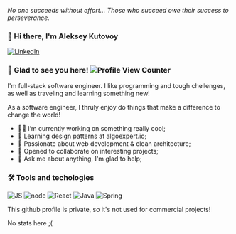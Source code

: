 *No one succeeds without effort... Those who succeed owe their success to perseverance.*

### 👋  Hi there, I'm Aleksey Kutovoy

[![LinkedIn](https://img.shields.io/badge/LinkedIn-0077B5?style=for-the-badge&logo=linkedin&logoColor=white)](https://www.linkedin.com/in/xekkv/)

### 👀  Glad to see you here! ![Profile View Counter](https://komarev.com/ghpvc/?username=xekven)

I'm full-stack software engineer. I like programming and tough chellenges, as well as traveling and learning something new!

As a software engineer, I thruly enjoy do things that make a difference to change the world! 

- 👨‍💻 I’m currently working on something really cool;
- 🌱 Learning design patterns at algoexpert.io;
- 🚀 Passionate about web development & clean architecture;
- 🤩 Opened to collaborate on interesting projects;
- 💬 Ask me about anything, I'm glad to help;

### 🛠  Tools and techologies

![JS](https://img.shields.io/badge/JavaScript-F7DF1E?style=for-the-badge&logo=javascript&logoColor=black) ![node](https://img.shields.io/badge/Node.js-43853D?style=for-the-badge&logo=node.js&logoColor=white) ![React](https://img.shields.io/badge/React-20232A?style=for-the-badge&logo=react&logoColor=61DAFB) ![Java](https://img.shields.io/badge/Java-ED8B00?style=for-the-badge&logo=java&logoColor=white) ![Spring](https://img.shields.io/badge/Spring-6DB33F?style=for-the-badge&logo=spring&logoColor=white)


This github profile is private, so it's not used for commercial projects!

No stats here ;(
